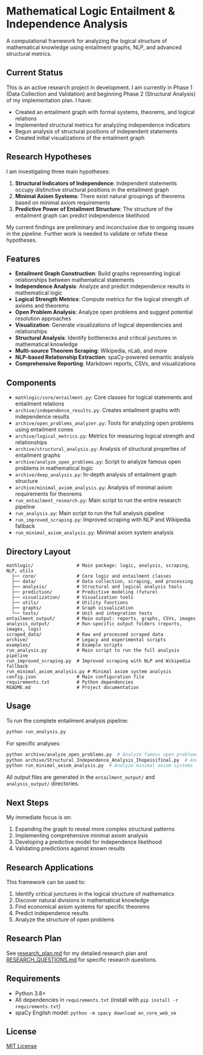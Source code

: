 # Mathematical Logic Entailment & Independence Analysis

A computational framework for analyzing the logical structure of mathematical knowledge using entailment graphs, NLP, and advanced structural metrics.

## Current Status

This is an active research project in development. I am currently in Phase 1 (Data Collection and Validation) and beginning Phase 2 (Structural Analysis) of my implementation plan. I have:

- Created an entailment graph with formal systems, theorems, and logical relations
- Implemented structural metrics for analyzing independence indicators
- Begun analysis of structural positions of independent statements
- Created initial visualizations of the entailment graph

## Research Hypotheses

I am investigating three main hypotheses:

1. **Structural Indicators of Independence**: Independent statements occupy distinctive structural positions in the entailment graph
2. **Minimal Axiom Systems**: There exist natural groupings of theorems based on minimal axiom requirements
3. **Predictive Power of Entailment Structure**: The structure of the entailment graph can predict independence likelihood

My current findings are preliminary and inconclusive due to ongoing issues in the pipeline. Further work is needed to validate or refute these hypotheses.

## Features

- **Entailment Graph Construction**: Build graphs representing logical relationships between mathematical statements
- **Independence Analysis**: Analyze and predict independence results in mathematical logic
- **Logical Strength Metrics**: Compute metrics for the logical strength of axioms and theorems
- **Open Problem Analysis**: Analyze open problems and suggest potential resolution approaches
- **Visualization**: Generate visualizations of logical dependencies and relationships
- **Structural Analysis**: Identify bottlenecks and critical junctures in mathematical knowledge
- **Multi-source Theorem Scraping**: Wikipedia, nLab, and more
- **NLP-based Relationship Extraction**: spaCy-powered semantic analysis
- **Comprehensive Reporting**: Markdown reports, CSVs, and visualizations

## Components

- `mathlogic/core/entailment.py`: Core classes for logical statements and entailment relations
- `archive/independence_results.py`: Creates entailment graphs with independence results
- `archive/open_problems_analyzer.py`: Tools for analyzing open problems using entailment cones
- `archive/logical_metrics.py`: Metrics for measuring logical strength and relationships
- `archive/structural_analysis.py`: Analysis of structural properties of entailment graphs
- `archive/analyze_open_problems.py`: Script to analyze famous open problems in mathematical logic
- `archive/deep_analysis.py`: In-depth analysis of entailment graph structure
- `archive/minimal_axiom_analysis.py`: Analysis of minimal axiom requirements for theorems
- `run_entailment_research.py`: Main script to run the entire research pipeline
- `run_analysis.py`: Main script to run the full analysis pipeline
- `run_improved_scraping.py`: Improved scraping with NLP and Wikipedia fallback
- `run_minimal_axiom_analysis.py`: Minimal axiom system analysis

## Directory Layout

```
mathlogic/                # Main package: logic, analysis, scraping, NLP, utils
  ├── core/               # Core logic and entailment classes
  ├── data/               # Data collection, scraping, and processing
  ├── analysis/           # Structural and logical analysis tools
  ├── prediction/         # Predictive modeling (future)
  ├── visualization/      # Visualization tools
  ├── utils/              # Utility functions
  ├── graphs/             # Graph visualization
  └── tests/              # Unit and integration tests
entailment_output/        # Main output: reports, graphs, CSVs, images
analysis_output/          # Run-specific output folders (reports, images, logs)
scraped_data/             # Raw and processed scraped data
archive/                  # Legacy and experimental scripts
examples/                 # Example scripts
run_analysis.py           # Main script to run the full analysis pipeline
run_improved_scraping.py  # Improved scraping with NLP and Wikipedia fallback
run_minimal_axiom_analysis.py # Minimal axiom system analysis
config.json               # Main configuration file
requirements.txt          # Python dependencies
README.md                 # Project documentation
```

## Usage

To run the complete entailment analysis pipeline:

```bash
python run_analysis.py
```

For specific analyses:

```bash
python archive/analyze_open_problems.py  # Analyze famous open problems
python archive/Structural_Independence_Analysis_Ihopeisifinal.py  # Analyze structural indicators of independence
python run_minimal_axiom_analysis.py  # Analyze minimal axiom systems
```

All output files are generated in the `entailment_output/` and `analysis_output/` directories.

## Next Steps

My immediate focus is on:
1. Expanding the graph to reveal more complex structural patterns
2. Implementing comprehensive minimal axiom analysis
3. Developing a predictive model for independence likelihood
4. Validating predictions against known results

## Research Applications

This framework can be used to:
1. Identify critical junctures in the logical structure of mathematics
2. Discover natural divisions in mathematical knowledge
3. Find economical axiom systems for specific theorems
4. Predict independence results
5. Analyze the structure of open problems

## Research Plan

See [research_plan.md](research_plan.md) for my detailed research plan and [RESEARCH_QUESTIONS.md](RESEARCH_QUESTIONS.md) for specific research questions.

## Requirements

- Python 3.8+
- All dependencies in `requirements.txt` (install with `pip install -r requirements.txt`)
- spaCy English model: `python -m spacy download en_core_web_sm`

## License

[MIT License](LICENSE)


